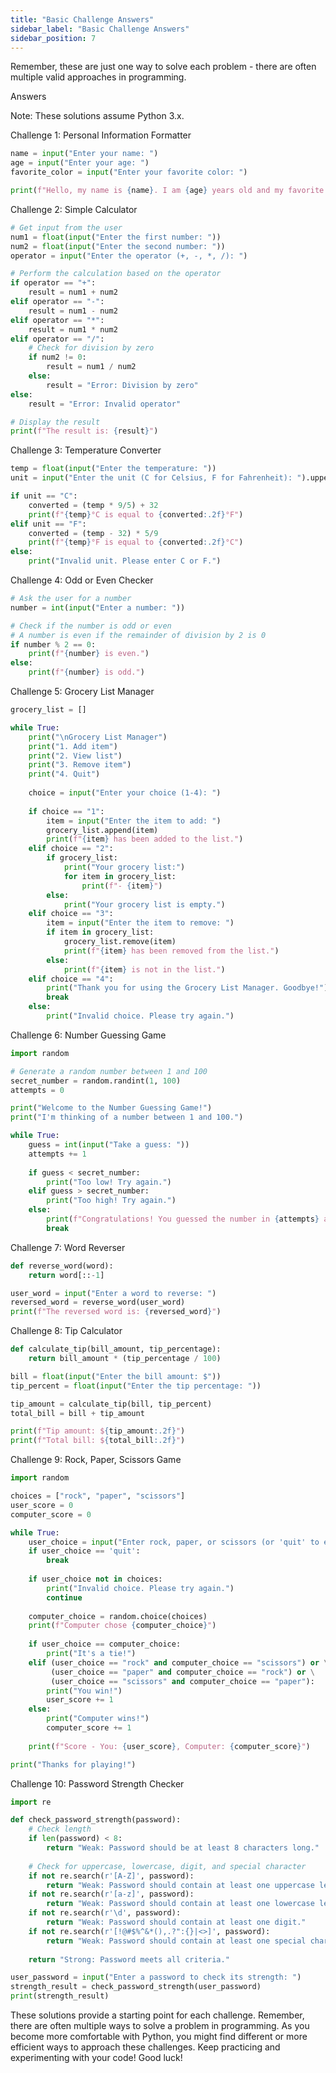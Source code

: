 ```yaml
---
title: "Basic Challenge Answers"
sidebar_label: "Basic Challenge Answers"
sidebar_position: 7
---
```



Remember, these are just one way to solve each problem - there are often multiple valid approaches in programming.

Answers

Note: These solutions assume Python 3.x.

Challenge 1: Personal Information Formatter
```python
name = input("Enter your name: ")
age = input("Enter your age: ")
favorite_color = input("Enter your favorite color: ")

print(f"Hello, my name is {name}. I am {age} years old and my favorite color is {favorite_color}.")
```

Challenge 2: Simple Calculator
```python
# Get input from the user
num1 = float(input("Enter the first number: "))
num2 = float(input("Enter the second number: "))
operator = input("Enter the operator (+, -, *, /): ")

# Perform the calculation based on the operator
if operator == "+":
    result = num1 + num2
elif operator == "-":
    result = num1 - num2
elif operator == "*":
    result = num1 * num2
elif operator == "/":
    # Check for division by zero
    if num2 != 0:
        result = num1 / num2
    else:
        result = "Error: Division by zero"
else:
    result = "Error: Invalid operator"

# Display the result
print(f"The result is: {result}")
```

Challenge 3: Temperature Converter
```python
temp = float(input("Enter the temperature: "))
unit = input("Enter the unit (C for Celsius, F for Fahrenheit): ").upper()

if unit == "C":
    converted = (temp * 9/5) + 32
    print(f"{temp}°C is equal to {converted:.2f}°F")
elif unit == "F":
    converted = (temp - 32) * 5/9
    print(f"{temp}°F is equal to {converted:.2f}°C")
else:
    print("Invalid unit. Please enter C or F.")
```

Challenge 4: Odd or Even Checker
```python
# Ask the user for a number
number = int(input("Enter a number: "))

# Check if the number is odd or even
# A number is even if the remainder of division by 2 is 0
if number % 2 == 0:
    print(f"{number} is even.")
else:
    print(f"{number} is odd.")
```

Challenge 5: Grocery List Manager
```python
grocery_list = []

while True:
    print("\nGrocery List Manager")
    print("1. Add item")
    print("2. View list")
    print("3. Remove item")
    print("4. Quit")
    
    choice = input("Enter your choice (1-4): ")
    
    if choice == "1":
        item = input("Enter the item to add: ")
        grocery_list.append(item)
        print(f"{item} has been added to the list.")
    elif choice == "2":
        if grocery_list:
            print("Your grocery list:")
            for item in grocery_list:
                print(f"- {item}")
        else:
            print("Your grocery list is empty.")
    elif choice == "3":
        item = input("Enter the item to remove: ")
        if item in grocery_list:
            grocery_list.remove(item)
            print(f"{item} has been removed from the list.")
        else:
            print(f"{item} is not in the list.")
    elif choice == "4":
        print("Thank you for using the Grocery List Manager. Goodbye!")
        break
    else:
        print("Invalid choice. Please try again.")
```

Challenge 6: Number Guessing Game
```python
import random

# Generate a random number between 1 and 100
secret_number = random.randint(1, 100)
attempts = 0

print("Welcome to the Number Guessing Game!")
print("I'm thinking of a number between 1 and 100.")

while True:
    guess = int(input("Take a guess: "))
    attempts += 1
    
    if guess < secret_number:
        print("Too low! Try again.")
    elif guess > secret_number:
        print("Too high! Try again.")
    else:
        print(f"Congratulations! You guessed the number in {attempts} attempts!")
        break
```

Challenge 7: Word Reverser
```python
def reverse_word(word):
    return word[::-1]

user_word = input("Enter a word to reverse: ")
reversed_word = reverse_word(user_word)
print(f"The reversed word is: {reversed_word}")
```

Challenge 8: Tip Calculator
```python
def calculate_tip(bill_amount, tip_percentage):
    return bill_amount * (tip_percentage / 100)

bill = float(input("Enter the bill amount: $"))
tip_percent = float(input("Enter the tip percentage: "))

tip_amount = calculate_tip(bill, tip_percent)
total_bill = bill + tip_amount

print(f"Tip amount: ${tip_amount:.2f}")
print(f"Total bill: ${total_bill:.2f}")
```

Challenge 9: Rock, Paper, Scissors Game
```python
import random

choices = ["rock", "paper", "scissors"]
user_score = 0
computer_score = 0

while True:
    user_choice = input("Enter rock, paper, or scissors (or 'quit' to end): ").lower()
    if user_choice == 'quit':
        break
    
    if user_choice not in choices:
        print("Invalid choice. Please try again.")
        continue
    
    computer_choice = random.choice(choices)
    print(f"Computer chose {computer_choice}")
    
    if user_choice == computer_choice:
        print("It's a tie!")
    elif (user_choice == "rock" and computer_choice == "scissors") or \
         (user_choice == "paper" and computer_choice == "rock") or \
         (user_choice == "scissors" and computer_choice == "paper"):
        print("You win!")
        user_score += 1
    else:
        print("Computer wins!")
        computer_score += 1
    
    print(f"Score - You: {user_score}, Computer: {computer_score}")

print("Thanks for playing!")
```

Challenge 10: Password Strength Checker
```python
import re

def check_password_strength(password):
    # Check length
    if len(password) < 8:
        return "Weak: Password should be at least 8 characters long."
    
    # Check for uppercase, lowercase, digit, and special character
    if not re.search(r'[A-Z]', password):
        return "Weak: Password should contain at least one uppercase letter."
    if not re.search(r'[a-z]', password):
        return "Weak: Password should contain at least one lowercase letter."
    if not re.search(r'\d', password):
        return "Weak: Password should contain at least one digit."
    if not re.search(r'[!@#$%^&*(),.?":{}|<>]', password):
        return "Weak: Password should contain at least one special character."
    
    return "Strong: Password meets all criteria."

user_password = input("Enter a password to check its strength: ")
strength_result = check_password_strength(user_password)
print(strength_result)
```

These solutions provide a starting point for each challenge. Remember, there are often multiple ways to solve a problem in programming. As you become more comfortable with Python, you might find different or more efficient ways to approach these challenges. Keep practicing and experimenting with your code! Good luck!